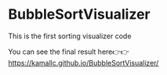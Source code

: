 # BubbleSortVisualizer
This is the first sorting visualizer code

You can see the final result here👉👉 https://kamallc.github.io/BubbleSortVisualizer/

